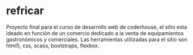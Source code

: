 # refricar
Proyecto final para el curso de desarrollo web de coderhouse, el sitio esta ideado en función de un comercio dedicado a la venta de equipamientos gastronómicos y comerciales. Las herramientas utilizadas para el sitio son html5, css, scass, bootstraps, flexbox.
